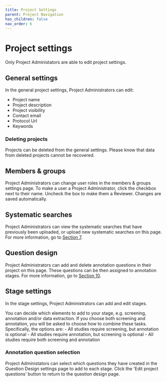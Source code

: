```yaml
---
title: Project Settings
parent: Project Navigation
has_children: false
nav_order: 6
---
```


# Project settings
Only Project Administators are able to edit project settings.

## General settings
In the general project settings, Project Administrators can edit:

* Project name
* Project description
* Project visibility
* Contact email
* Protocol Url
* Keywords

### Deleting projects
Projects can be deleted from the general settings. Please know that data from deleted projects cannot be recovered.

## Members & groups
Project Administrators can change user roles in the members & groups settings page. To make a user a Project Administrator, click the checkbox next to their name. Uncheck the box to make them a Reviewer. Changes are saved automatically.

## Systematic searches
Project Administrators can view the systematic searches that have previously been uploaded, or upload new systematic searches on this page. For more information, go to [Section 7](https://camaradesuk.github.io/syrf_userguide/systematicSearch.html).

## Question design
Project Administrators can add and delete annotation questions in their project on this page. These questions can be then assigned to annotation stages. For more information, go to [Section 10](https://camaradesuk.github.io/syrf_userguide/projectannotation.html).

## Stage settings
In the stage settings, Project Administrators can add and edit stages.

You can decide which elements to add to your stage, e.g. screening, annotation and/or data extraction. If you choose both screening and annotation, you will be asked to choose how to combine these tasks. Specifically, the options are:
	- All studies require screening, but annotation is optional
	- All studies require annotation, but screening is optional
	- All studies require both screening and annotation

### Annotation question selection
Project Administators can select which questions they have created in the Question Design settings page to add to each stage. Click the 'Edit project questions' button to return to the question design page.
